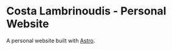 # Costa Lambrinoudis - Personal Website

A personal website built with [Astro](https://astro.build/).
